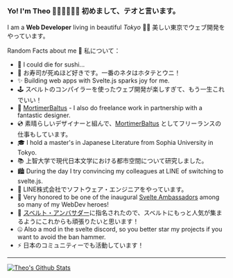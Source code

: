 ### Yo! I'm Theo 🍣🇯🇵👨🏼‍💻 初めまして、テオと言います。

I am a **Web Developer** living in beautiful  _Tokyo_ 🗼🗾 美しい東京でウェブ開発をやっています。

Random Facts about me 🙈 私について：

- 🐡 I could die for sushi... 
- 🍣 お寿司が死ぬほど好きです。一番のネタはホタテとウニ！
- ✨ Building web apps with Svelte.js sparks joy for me. 
- 🕹 スベルトのコンパイラーを使ったウェブ開発が楽しすぎて、もう一生これでいい！
- 🤖 [MortimerBaltus](https://mortimerbaltus.com) - I also do freelance work in partnership with a fantastic designer.
- 💿 素晴らしいデザイナーと組んで、[MortimerBaltus](https://mortimerbaltus.com) としてフリーランスの仕事もしています。
- 🎓 I hold a master's in Japanese Literature from Sophia University in Tokyo.
- 📚 上智大学で現代日本文学における都市空間について研究しました。
- 🏙 During the day I try convincing my colleagues at LINE of switching to svelte.js.
- 📱 LINE株式会社でソフトウェア・エンジニアをやっています。
- 👯 Very honored to be one of the inaugural [Svelte Ambassadors](https://svelte.dev/blog/accelerating-sveltes-development#:~:text=theo) among so many of my WebDev heroes!
- 👻 [スベルト・アンバサダー](https://svelte.jp/blog/accelerating-sveltes-development#:~:text=theo)に指名されたので、スベルトにもっと人気が集まるようにこれからも頑張りたいと思います！
- 🤐 Also a mod in the svelte discord, so you better star my projects if you want to avoid the ban hammer.
- ⚡ 日本のコミュニティーでも活動しています！

---

[![Theo's Github Stats](https://github-readme-stats.vercel.app/api/top-langs/?username=theo-steiner&langs_count=9)](https://github.com/anuraghazra/github-readme-stats)
